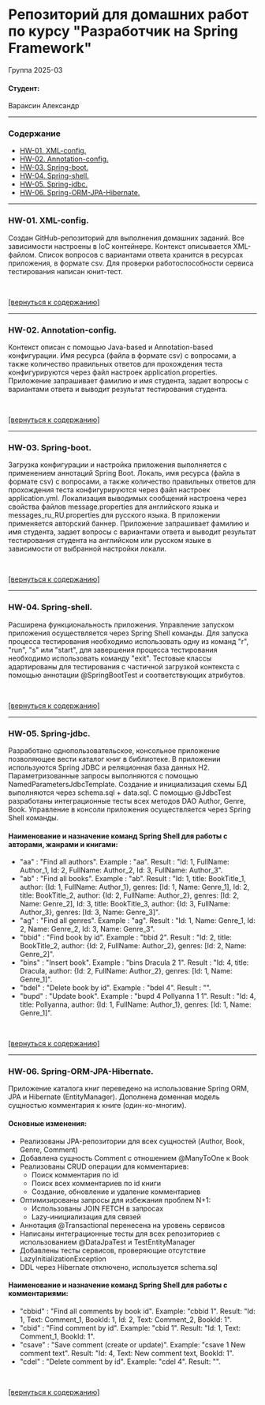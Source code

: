 # Репозиторий для домашних работ по курсу "Разработчик на Spring Framework"

Группа 2025-03

#### Студент:

Вараксин Александр

---

<a name="content"></a>
### Содержание

- [HW-01. XML-config.](#hw01)
- [HW-02. Annotation-config.](#hw02)
- [HW-03. Spring-boot.](#hw03)
- [HW-04. Spring-shell.](#hw04)
- [HW-05. Spring-jdbc.](#hw05)
- [HW-06. Spring-ORM-JPA-Hibernate.](#hw06)

---

<a name="hw01"></a>

### HW-01. XML-config.

Создан GitHub-репозиторий для выполнения домашних заданий.
Все зависимости настроены в IoC контейнере.
Контекст описывается XML-файлом.
Список вопросов с вариантами ответа хранится в ресурсах приложения, в формате csv.
Для проверки работоспособности сервиса тестирования написан юнит-тест.

<br/>

[[вернуться к содержанию]](#content)

---

<a name="hw02"></a>

### HW-02. Annotation-config.

Контекст описан с помощью Java-based и Annotation-based конфигурации.
Имя ресурса (файла в формате csv) с вопросами, а также количество правильных ответов для прохождения теста конфигурируются через файл настроек application.properties.
Приложение запрашивает фамилию и имя студента, задает вопросы с вариантами ответа и выводит результат тестирования студента.

<br/>

[[вернуться к содержанию]](#content)

---

<a name="hw03"></a>

### HW-03. Spring-boot.

Загрузка конфигурации и настройка приложения выполняется с применением аннотаций Spring Boot.
Локаль, имя ресурса (файла в формате csv) с вопросами, а также количество правильных ответов для прохождения теста конфигурируются через файл настроек application.yml.
Локализация выводимых сообщений настроена через свойства файлов message.properties для английского языка и messages_ru_RU.properties для русского языка.
В приложении применяется авторский баннер.
Приложение запрашивает фамилию и имя студента, задает вопросы с вариантами ответа и выводит результат тестирования студента на английском или русском языке в зависимости от выбранной настройки локали.

<br/>

[[вернуться к содержанию]](#content)

---

<a name="hw04"></a>

### HW-04. Spring-shell.

Расширена функциональность приложения. Управление запуском приложения осуществляется через Spring Shell команды.
Для запуска процесса тестирования необходимо использовать одну из команд "r", "run", "s" или "start", для завершения процесса тестирования необходимо использовать команду "exit".
Тестовые классы адартированы для тестирования с частичной загрузкой контекста с помощью аннотации @SpringBootTest и соответствующих атрибутов.

<br/>

[[вернуться к содержанию]](#content)

---

<a name="hw05"></a>

### HW-05. Spring-jdbc.

Разработано однопользовательское, консольное приложение позволяющее вести каталог книг в библиотеке.
В приложении используются Spring JDBC и реляционная база данных H2.
Параметризованные запросы выполняются с помощью NamedParametersJdbcTemplate.
Создание и инициализация схемы БД выполняются через schema.sql + data.sql.
С помощью @JdbcTest разработаны интеграционные тесты всех методов DAO Author, Genre, Book.
Управление в консоли приложения осуществляется через Spring Shell команды.
#### Наименование и назначение команд Spring Shell для работы с авторами, жанрами и книгами:
- "aa" : "Find all authors".
	Example : "aa".
	Result : "Id: 1, FullName: Author_1,
			  Id: 2, FullName: Author_2,
			  Id: 3, FullName: Author_3".
- "ab" : "Find all books".
	Example : "ab".
	Result : "Id: 1, title: BookTitle_1, author: {Id: 1, FullName: Author_1}, genres: [Id: 1, Name: Genre_1],
			  Id: 2, title: BookTitle_2, author: {Id: 2, FullName: Author_2}, genres: [Id: 2, Name: Genre_2],
			  Id: 3, title: BookTitle_3, author: {Id: 3, FullName: Author_3}, genres: [Id: 3, Name: Genre_3]".
- "ag" : "Find all genres".
	Example : "ag".
	Result : "Id: 1, Name: Genre_1,
			  Id: 2, Name: Genre_2,
			  Id: 3, Name: Genre_3".
- "bbid" : "Find book by id".
	Example : "bbid 2".
	Result : "Id: 2, title: BookTitle_2, author: {Id: 2, FullName: Author_2}, genres: [Id: 2, Name: Genre_2]".
- "bins" : "Insert book".
	Example : "bins Dracula 2 1".
	Result : "Id: 4, title: Dracula, author: {Id: 2, FullName: Author_2}, genres: [Id: 1, Name: Genre_1]".
- "bdel" : "Delete book by id".
	Example : "bdel 4".
	Result : "".
- "bupd" : "Update book".
	Example : "bupd 4 Pollyanna 1 1".
	Result : "Id: 4, title: Pollyanna, author: {Id: 1, FullName: Author_1}, genres: [Id: 1, Name: Genre_1]".

<br/>

[[вернуться к содержанию]](#content)

---
<a name="hw06"></a>

### HW-06. Spring-ORM-JPA-Hibernate.

Приложение каталога книг переведено на использование Spring ORM, JPA и Hibernate (EntityManager).
Дополнена доменная модель сущностью комментария к книге (один-ко-многим).

#### Основные изменения:
- Реализованы JPA-репозитории для всех сущностей (Author, Book, Genre, Comment)
- Добавлена сущность Comment с отношением @ManyToOne к Book
- Реализованы CRUD операции для комментариев:
  - Поиск комментария по id
  - Поиск всех комментариев по id книги
  - Создание, обновление и удаление комментариев
- Оптимизированы запросы для избежания проблем N+1:
  - Использованы JOIN FETCH в запросах
  - Lazy-инициализация для связей
- Аннотация @Transactional перенесена на уровень сервисов
- Написаны интеграционные тесты для всех репозиториев с использованием @DataJpaTest и TestEntityManager
- Добавлены тесты сервисов, проверяющие отсутствие LazyInitializationException
- DDL через Hibernate отключено, используется schema.sql

#### Наименование и назначение команд Spring Shell для работы с комментариями:
- "cbbid" : "Find all comments by book id".
	Example: "cbbid 1".
	Result: "Id: 1, Text: Comment_1, BookId: 1, Id: 2, Text: Comment_2, BookId: 1".
- "cbid" : "Find comment by id".
	Example: "cbid 1".
	Result: "Id: 1, Text: Comment_1, BookId: 1".
- "csave" : "Save comment (create or update)".
	Example: "csave 1 New comment text".
	Result: "Id: 4, Text: New comment text, BookId: 1".
- "cdel" : "Delete comment by id".
	Example: "cdel 4".
	Result: "".

<br/>

[[вернуться к содержанию]](#content)